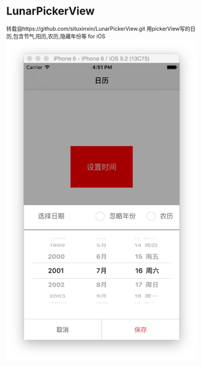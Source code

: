 # LunarPickerView
转载自https://github.com/situxinxin/LunarPickerView.git
用pickerView写的日历,包含节气,阳历,农历,隐藏年份等 for iOS 
![](https://github.com/AHshiweiping/LunarPickerView/blob/master/LunarPickerView-master/document/img/calendar.png)